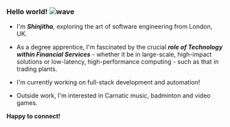 ### Hello world! ![wave](https://github.com/user-attachments/assets/29372948-62f2-4980-9018-93f4053863fd)
- I'm _**Shinjitha**_, exploring the art of software engineering from London, UK. 

- As a degree apprentice, I'm fascinated by the crucial _**role of Technology within Financial Services**_ - whether it be in large-scale, high-impact solutions or low-latency, high-performance computing - such as that in trading plants.

- I'm currently working on full-stack development and automation!   

- Outside work, I'm interested in Carnatic music, badminton and video games. 

**Happy to connect!**



